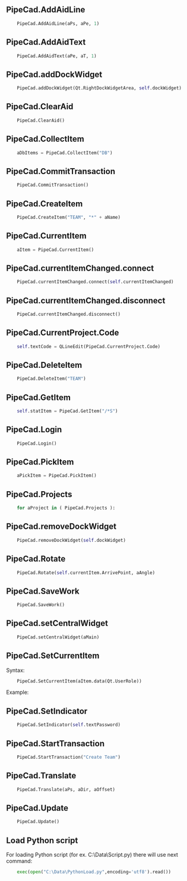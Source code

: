 ﻿## PipeCad.AddAidLine

```python
    PipeCad.AddAidLine(aPs, aPe, 1)
```
## PipeCad.AddAidText

```python
    PipeCad.AddAidText(aPe, aT, 1)
```
## PipeCad.addDockWidget

```python
    PipeCad.addDockWidget(Qt.RightDockWidgetArea, self.dockWidget)
```
## PipeCad.ClearAid

```python
    PipeCad.ClearAid()
```
## PipeCad.CollectItem

```python
    aDbItems = PipeCad.CollectItem("DB")
```
## PipeCad.CommitTransaction

```python
    PipeCad.CommitTransaction()
```
## PipeCad.CreateItem

```python
    PipeCad.CreateItem("TEAM", "*" + aName)
```
## PipeCad.CurrentItem

```python
    aItem = PipeCad.CurrentItem()
```
## PipeCad.currentItemChanged.connect

```python
    PipeCad.currentItemChanged.connect(self.currentItemChanged)
```
## PipeCad.currentItemChanged.disconnect

```python
    PipeCad.currentItemChanged.disconnect()
```
## PipeCad.CurrentProject.Code

```python
    self.textCode = QLineEdit(PipeCad.CurrentProject.Code)
```
## PipeCad.DeleteItem

```python
    PipeCad.DeleteItem("TEAM")
```
## PipeCad.GetItem

```python
    self.statItem = PipeCad.GetItem("/*S")
```
## PipeCad.Login

```python
    PipeCad.Login()
```
## PipeCad.PickItem

```python
    aPickItem = PipeCad.PickItem()
```
## PipeCad.Projects

```python
    for aProject in ( PipeCad.Projects ):
```
## PipeCad.removeDockWidget

```python
    PipeCad.removeDockWidget(self.dockWidget)
```
## PipeCad.Rotate

```python
    PipeCad.Rotate(self.currentItem.ArrivePoint, aAngle)
```
## PipeCad.SaveWork

```python
    PipeCad.SaveWork()
```
## PipeCad.setCentralWidget

```python
    PipeCad.setCentralWidget(aMain)
```
## PipeCad.SetCurrentItem

Syntax:
```python
    PipeCad.SetCurrentItem(aItem.data(Qt.UserRole))
```

Example:


## PipeCad.SetIndicator

```python
    PipeCad.SetIndicator(self.textPassword)
```
## PipeCad.StartTransaction

```python
    PipeCad.StartTransaction("Create Team")
```
## PipeCad.Translate

```python
    PipeCad.Translate(aPs, aDir, aOffset)
```
## PipeCad.Update

```python
    PipeCad.Update()
```


## Load Python script
For loading Python script (for ex. C:\Data\Script.py) there will use next command:
```python
	exec(open("C:\Data\PythonLoad.py",encoding='utf8').read())
```